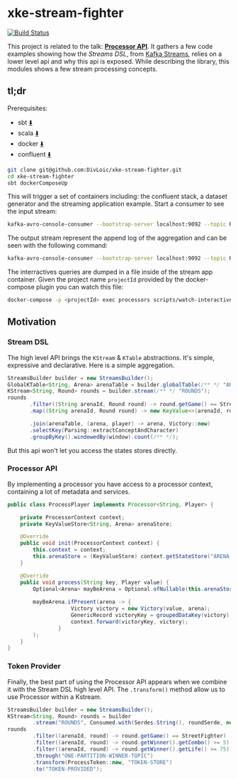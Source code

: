 # xke-stream-fighter
[![Build Status](https://travis-ci.org/DivLoic/xke-stream-fighter.svg?branch=master)](https://travis-ci.org/DivLoic/xke-stream-fighter)

This project is related to the talk: [**Processor API**](#/). 
It gathers a few code examples showing how the *Streams DSL*,
from [Kafka Streams](https://kafka.apache.org/documentation/streams/),
relies on a lower level api and why this api is exposed. While describing
the library, this modules shows a few stream processing concepts. 

## tl;dr

Prerequisites: 
- sbt [:arrow_down:](https://www.scala-sbt.org/download.html)
- scala [:arrow_down:](http://www.scala-lang.org/download/)
- docker [:arrow_down:](https://docs.docker.com/install/)
- confluent [:arrow_down:](https://www.confluent.io/download/)
```bash
git clone git@github.com:DivLoic/xke-stream-fighter.git
cd xke-stream-fighter
sbt dockerComposeUp
```
This will trigger a set of containers including: the confluent stack, a dataset generator
and the streaming application example. Start a consumer to see the input stream:
```bash
kafka-avro-console-consumer --bootstrap-server localhost:9092 --topic ROUNDS
```

The output stream represent the append log of the aggregation and can be seen with the following command:
```bash
kafka-avro-console-consumer --bootstrap-server localhost:9092 --topic RESULTS-DSL
```

The interractives queries are dumped in a file inside of the stream app container.
Given the project name `projectId` provided by the docker-compose plugin you can watch this file:
```bash
docker-compose -p <projectId> exec processors scripts/watch-interactive-queries.sh DSL
```

## Motivation

### Stream DSL
The high level API brings the `KStream` & `KTable` abstractions.
It's simple, expressive and declarative. Here is a simple aggregation.

```java
StreamsBuilder builder = new StreamsBuilder();
GlobalKTable<String, Arena> arenaTable = builder.globalTable(/** */ "ARENAS");
KStream<String, Round> rounds = builder.stream(/** */ "ROUNDS");
rounds
       .filter((String arenaId, Round round) -> round.getGame() == StreetFighter)
       .map((String arenaId, Round round) -> new KeyValue<>(arenaId, round.getWinner()))

       .join(arenaTable, (arena, player) -> arena, Victory::new)
       .selectKey(Parsing::extractConceptAndCharacter)
       .groupByKey().windowedBy(window).count(/** */);
```
But this api won't let you access the states stores directly. 

### Processor API
By implementing a processor you have access to a processor context, containing a lot
of metadata and services.
```java
public class ProcessPlayer implements Processor<String, Player> {

    private ProcessorContext context;
    private KeyValueStore<String, Arena> arenaStore;

    @Override
    public void init(ProcessorContext context) {
        this.context = context;
        this.arenaStore = (KeyValueStore) context.getStateStore("ARENA-STORE");
    }

    @Override
    public void process(String key, Player value) {
        Optional<Arena> mayBeArena = Optional.ofNullable(this.arenaStore.get(key));
        
        mayBeArena.ifPresent(arena -> {
                    Victory victory = new Victory(value, arena);
                    GenericRecord victoryKey = groupedDataKey(victory);
                    context.forward(victoryKey, victory);
                }
        );
    }
}
```

### Token Provider
Finally, the best part of using the Processor API appears when we combine 
it with the Stream DSL high level API. The `.transform()` method allow us to 
use Processor within a Kstream. 
```java
StreamsBuilder builder = new StreamsBuilder();
KStream<String, Round> rounds = builder
        .stream("ROUNDS", Consumed.with(Serdes.String(), roundSerde, new EventTimeExtractor(), LATEST));
rounds
        .filter((arenaId, round) -> round.getGame() == StreetFighter)
        .filter((arenaId, round) -> round.getWinner().getCombo() >= 5)
        .filter((arenaId, round) -> round.getWinner().getLife() >= 75)
        .through("ONE-PARTITION-WINNER-TOPIC")
        .transform(ProcessToken::new, "TOKEN-STORE")
        .to("TOKEN-PROVIDED");
```


